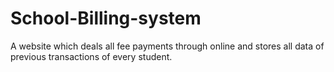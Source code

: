 # School-Billing-system
A website which deals all fee payments through online and stores all data of previous transactions of every student. 
